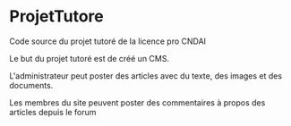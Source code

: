 # ProjetTutore
Code source du projet tutoré de la licence pro CNDAI

Le but du projet tutoré est de créé un CMS.

L'administrateur peut poster des articles avec du texte, des images et des documents.

Les membres du site peuvent poster des commentaires à propos des articles depuis le forum
